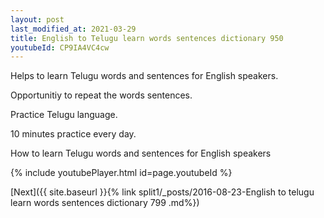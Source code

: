 ```yaml
---
layout: post
last_modified_at: 2021-03-29
title: English to Telugu learn words sentences dictionary 950 
youtubeId: CP9IA4VC4cw
---
```

 
 
Helps to learn Telugu words and sentences for English speakers.

Opportunitiy to repeat the words sentences. 

Practice Telugu language. 
 
10 minutes practice every day. 
 
How to learn Telugu words and sentences for English speakers 
 
{% include youtubePlayer.html id=page.youtubeId %}
 
 
[Next]({{ site.baseurl }}{% link  split1/_posts/2016-08-23-English to telugu learn words sentences dictionary 799 .md%})
 
